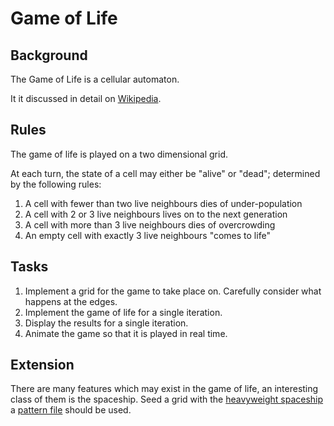 # Game of Life

## Background 

The Game of Life is a cellular automaton. 

It it discussed in detail on [Wikipedia](https://en.wikipedia.org/wiki/Conway%27s_Game_of_Life).

## Rules

The game of life is played on a two dimensional grid.

At each turn, the state of a cell may either be "alive" or "dead"; determined by the following rules:

1. A cell with fewer than two live neighbours dies of under-population
2. A cell with 2 or 3 live neighbours lives on to the next generation
3. A cell with more than 3 live neighbours dies of overcrowding
4. An empty cell with exactly 3 live neighbours "comes to life"

## Tasks

1. Implement a grid for the game to take place on. Carefully consider what happens at the edges.
2. Implement the game of life for a single iteration.
3. Display the results for a single iteration.
4. Animate the game so that it is played in real time.

## Extension

There are many features which may exist in the game of life, an interesting class of them is the spaceship.
Seed a grid with the [heavyweight spaceship](https://conwaylife.com/wiki/Heavyweight_spaceship) a [pattern file](https://www.conwaylife.com/patterns/hwss.cells) should be used. 

